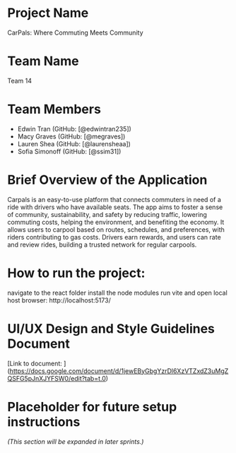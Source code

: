 # Project Name
CarPals: Where Commuting Meets Community

# Team Name
Team 14

# Team Members
- Edwin Tran (GitHub: [@edwintran235])
- Macy Graves (GitHub: [@megraves])
- Lauren Shea (GitHub: [@laurensheaa])
- Sofia Simonoff (GitHub: [@ssim31])

# Brief Overview of the Application
Carpals is an easy-to-use platform that connects commuters in need of a ride with drivers who have available seats. The app aims to foster a sense of community, sustainability, and safety by reducing traffic, lowering commuting costs, helping the environment, and benefiting the economy. It allows users to carpool based on routes, schedules, and preferences, with riders contributing to gas costs. Drivers earn rewards, and users can rate and review rides, building a trusted network for regular carpools.

# How to run the project:
<cd react>  navigate to the react folder
<npm install>   install the node modules
<npm run dev>   run vite and open local host browser:  http://localhost:5173/

# UI/UX Design and Style Guidelines Document
[Link to document: ] (https://docs.google.com/document/d/1jewEByGbgYzrDl6XzVTZxdZ3uMgZQSFG5pJnXJYFSW0/edit?tab=t.0)

# Placeholder for future setup instructions
*(This section will be expanded in later sprints.)*
